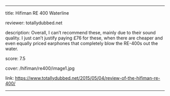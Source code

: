 ---

title: Hifiman RE 400 Waterline

reviewer: totallydubbed.net

description: Overall, I can’t recommend these, mainly due to their sound quality. I just can’t justify paying £76 for these, when there are cheaper and even equally priced earphones that completely blow the RE-400s out the water.

score: 7.5

cover: /hifiman/re400/image1.jpg

link: https://www.totallydubbed.net/2015/05/04/review-of-the-hifiman-re-400/

---
